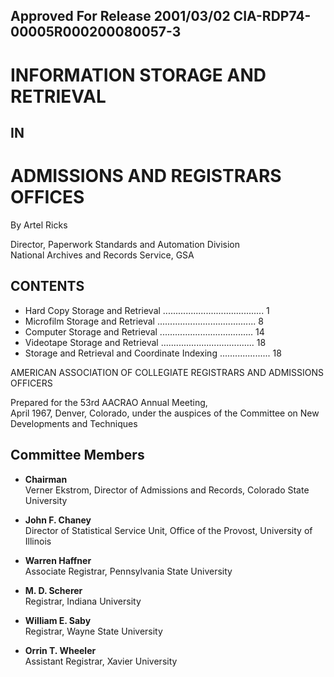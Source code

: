 ## Approved For Release 2001/03/02 CIA-RDP74-00005R000200080057-3

# INFORMATION STORAGE AND RETRIEVAL

## IN

# ADMISSIONS AND REGISTRARS OFFICES

By Artel Ricks

Director, Paperwork Standards and Automation Division  
National Archives and Records Service, GSA

## CONTENTS

- Hard Copy Storage and Retrieval ........................................ 1
- Microfilm Storage and Retrieval ....................................... 8
- Computer Storage and Retrieval ..................................... 14
- Videotape Storage and Retrieval ..................................... 18
- Storage and Retrieval and Coordinate Indexing .................... 18

AMERICAN ASSOCIATION OF COLLEGIATE REGISTRARS AND ADMISSIONS OFFICERS

Prepared for the 53rd AACRAO Annual Meeting,  
April 1967, Denver, Colorado, under the auspices of the Committee on New Developments and Techniques

## Committee Members

- **Chairman**  
  Verner Ekstrom, Director of Admissions and Records, Colorado State University

- **John F. Chaney**  
  Director of Statistical Service Unit, Office of the Provost, University of Illinois

- **Warren Haffner**  
  Associate Registrar, Pennsylvania State University

- **M. D. Scherer**  
  Registrar, Indiana University

- **William E. Saby**  
  Registrar, Wayne State University

- **Orrin T. Wheeler**  
  Assistant Registrar, Xavier University